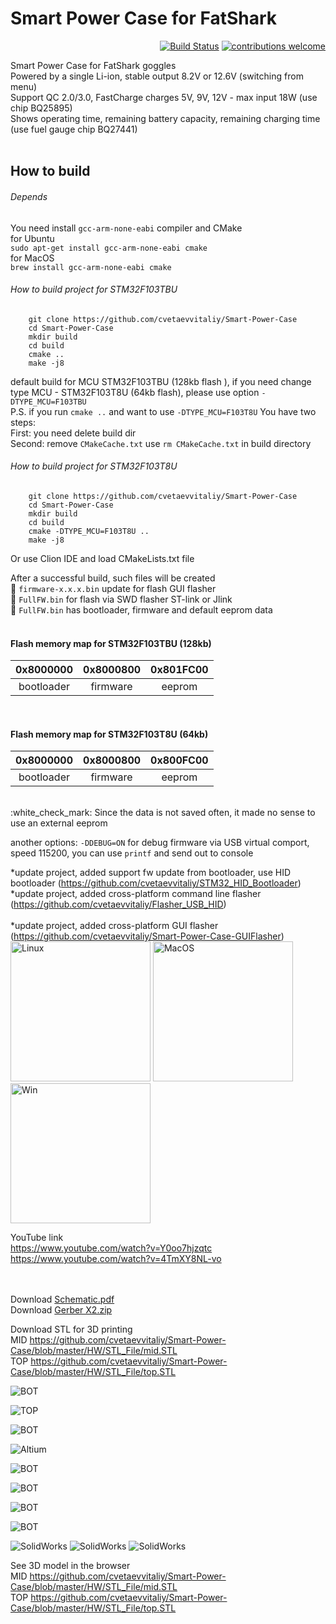# Smart Power Case for FatShark

<div align="right">
 
 [![Build Status](https://travis-ci.com/cvetaevvitaliy/Smart-Power-Case.svg?branch=master)](https://travis-ci.org/dwyl/learn-travis)
 [![contributions welcome](https://img.shields.io/badge/contributions-welcome-brightgreen.svg?style=flat)](https://github.com/cvetaevvitaliy/Smart-Power-Case/graphs/contributors)
 
</div>

Smart Power Case for FatShark goggles <br>
Powered by a single Li-ion, stable output 8.2V or 12.6V (switching from menu)<br>
Support QC 2.0/3.0, FastCharge charges 5V, 9V, 12V - max input 18W (use chip BQ25895) <br>
Shows operating time, remaining battery capacity, remaining charging time (use fuel gauge chip BQ27441)<br>
<br>

## How to build 

###### Depends
You need install `gcc-arm-none-eabi` compiler and CMake  <br>
for Ubuntu <br>
 `sudo apt-get install gcc-arm-none-eabi cmake` <br>
for MacOS <br>
 `brew install gcc-arm-none-eabi cmake`
 
###### How to build project for STM32F103TBU
```
    git clone https://github.com/cvetaevvitaliy/Smart-Power-Case
    cd Smart-Power-Case
    mkdir build
    cd build
    cmake ..
    make -j8
```
default build for MCU STM32F103TBU (128kb flash ), if you need change type MCU - STM32F103T8U (64kb flash), please use option `-DTYPE_MCU=F103TBU` <br>
P.S. if you run `cmake ..` and want to use  `-DTYPE_MCU=F103T8U` You have two steps: <br>
First: you need delete build dir <br>
Second: remove `CMakeCache.txt` use `rm CMakeCache.txt` in build directory <br>

###### How to build project for STM32F103T8U
```$xslt
    git clone https://github.com/cvetaevvitaliy/Smart-Power-Case
    cd Smart-Power-Case
    mkdir build
    cd build
    cmake -DTYPE_MCU=F103T8U ..
    make -j8
```

Or use Clion IDE and load CMakeLists.txt file <br>


After a successful build, such files will be created<br>
:beer:   `firmware-x.x.x.bin` update for flash GUI flasher<br>
:beer:   `FullFW.bin` for flash via SWD flasher ST-link or Jlink<br>
:beers:   `FullFW.bin` has bootloader, firmware and default eeprom data<br>
<br>

#### Flash memory map for STM32F103TBU (128kb)
| 0x8000000 | 0x8000800 | 0x801FC00 |                   
|:----------------:|:---------:|:-----------------:|
| bootloader | firmware | eeprom |
<br>

#### Flash memory map for STM32F103T8U (64kb)

| 0x8000000 | 0x8000800 | 0x800FC00 |
|:----------------:|:---------:|:-----------------:|
| bootloader | firmware | eeprom |

<br>
:white_check_mark: Since the data is not saved often, it made no sense to use an external eeprom


another options: `-DDEBUG=ON` for debug firmware via USB virtual comport, speed 115200, you can use `printf` and send out to console

*update project, added  support fw update from bootloader, use HID bootloader (https://github.com/cvetaevvitaliy/STM32_HID_Bootloader)<br>
*update project, added cross-platform command line flasher (https://github.com/cvetaevvitaliy/Flasher_USB_HID)<br> <br>
*update project, added cross-platform GUI flasher (https://github.com/cvetaevvitaliy/Smart-Power-Case-GUIFlasher)
<img width="224" alt="Linux" src="https://user-images.githubusercontent.com/26421560/84379887-33094380-abef-11ea-9d6c-4b74dc4eadb8.png">
<img width="224" alt="MacOS" src="https://user-images.githubusercontent.com/26421560/84379892-343a7080-abef-11ea-957d-4b48acbeb280.png">
<img width="224" alt="Win" src="https://user-images.githubusercontent.com/26421560/84379972-53d19900-abef-11ea-9d15-2edbee6894fe.png">

YouTube link <br>https://www.youtube.com/watch?v=Y0oo7hjzqtc <br>
https://www.youtube.com/watch?v=4TmXY8NL-vo


<br><br> Download [Schematic.pdf](https://github.com/cvetaevvitaliy/Smart-Power-Case/blob/master/HW/schematic.pdf)
<br>
Download [Gerber X2.zip](https://github.com/cvetaevvitaliy/Smart-Power-Case/blob/master/HW/GerberX2_V2_2.zip)

Download STL for 3D printing <br>
MID https://github.com/cvetaevvitaliy/Smart-Power-Case/blob/master/HW/STL_File/mid.STL<br>
TOP https://github.com/cvetaevvitaliy/Smart-Power-Case/blob/master/HW/STL_File/top.STL<br>

![BOT](https://github.com/cvetaevvitaliy/Smart-Power-Case/blob/master/HW/IMG_5686.jpeg)

![TOP](https://github.com/cvetaevvitaliy/Smart-Power-Case/blob/master/HW/2020-05-30_23-37-36.png)

![BOT](https://github.com/cvetaevvitaliy/Smart-Power-Case/blob/master/HW/2020-05-30_23-38-08.png)

![Altium](https://github.com/cvetaevvitaliy/Smart-Power-Case/blob/master/HW/2020-05-30_23-38-28.png)


![BOT](https://github.com/cvetaevvitaliy/Smart-Power-Case/blob/master/HW/IMG_5678.jpeg)

![BOT](https://github.com/cvetaevvitaliy/Smart-Power-Case/blob/master/HW/IMG_5679.jpeg)

![BOT](https://github.com/cvetaevvitaliy/Smart-Power-Case/blob/master/HW/IMG_5680.jpeg)

![BOT](https://github.com/cvetaevvitaliy/Smart-Power-Case/blob/master/HW/IMG_5682.jpeg)

![SolidWorks](https://github.com/cvetaevvitaliy/Smart-Power-Case/blob/master/HW/2020-05-31_0-51-28.png)
![SolidWorks](https://github.com/cvetaevvitaliy/Smart-Power-Case/blob/master/HW/2020-05-31_0-50-00.png)
![SolidWorks](https://github.com/cvetaevvitaliy/Smart-Power-Case/blob/master/HW/2020-05-31_0-50-51.png)

See 3D model in the browser <br>
MID https://github.com/cvetaevvitaliy/Smart-Power-Case/blob/master/HW/STL_File/mid.STL<br>
TOP https://github.com/cvetaevvitaliy/Smart-Power-Case/blob/master/HW/STL_File/top.STL<br>
